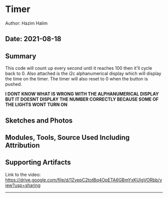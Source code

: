 #  Timer

Author: Hazim Halim

Date: 2021-08-18
-----

## Summary
This code will count up every second until it reaches 100 then it'll cycle back to 0.
Also attached is the i2c alphanumerical display which will display the time on the timer.
The timer will also reset to 0 when the button is pushed.

****I DONT KNOW WHAT IS WRONG WITH THE ALPHANUMERICAL DISPLAY BUT IT DOESNT DISPLAY THE NUMBER CORRECTLY BECAUSE SOME OF THE LIGHTS WONT TURN ON****

## Sketches and Photos


## Modules, Tools, Source Used Including Attribution


## Supporting Artifacts
Link to the video:
https://drive.google.com/file/d/1ZvepC2totBq4OpETA6GBmYxKUIgVORbb/view?usp=sharing

-----

